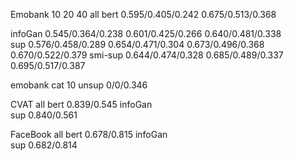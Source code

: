 
Emobank         10                            20                  40                     all
bert        0.595/0.405/0.242                                                                     0.675/0.513/0.368

infoGan     0.545/0.364/0.238         0.601/0.425/0.266     0.640/0.481/0.338        
sup         0.576/0.458/0.289         0.654/0.471/0.304     0.673/0.496/0.368      0.670/0.522/0.379
smi-sup     0.644/0.474/0.328         0.685/0.489/0.337     0.695/0.517/0.387



emobank cat    10
unsup         0/0/0.346





CVAT                 all
bert              0.839/0.545
infoGan                              
sup               0.840/0.561       





FaceBook          all
bert            0.678/0.815
infoGan    
sup             0.682/0.814







